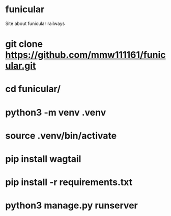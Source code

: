 # funicular
Site about funicular railways

# git clone https://github.com/mmw111161/funicular.git
# cd funicular/
# python3 -m venv .venv
# source .venv/bin/activate
# pip install wagtail
# pip install -r requirements.txt 
# python3 manage.py runserver
#
